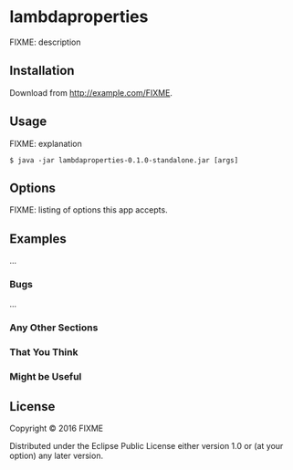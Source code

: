 # lambdaproperties

FIXME: description

## Installation

Download from http://example.com/FIXME.

## Usage

FIXME: explanation

    $ java -jar lambdaproperties-0.1.0-standalone.jar [args]

## Options

FIXME: listing of options this app accepts.

## Examples

...

### Bugs

...

### Any Other Sections
### That You Think
### Might be Useful

## License

Copyright © 2016 FIXME

Distributed under the Eclipse Public License either version 1.0 or (at
your option) any later version.
